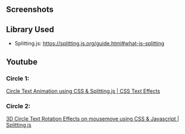 ## Screenshots

## Library Used
- Splitting.js: https://splitting.js.org/guide.html#what-is-splitting

## Youtube
### Circle 1:
[Circle Text Animation using CSS & Splitting.js | CSS Text Effects](https://www.youtube.com/watch?v=yfwD-AKRCcA)

### Circle 2:
[3D Circle Text Rotation Effects on mousemove using CSS & Javascript | Splitting.js](https://www.youtube.com/watch?v=QvERvfZl8qc)

